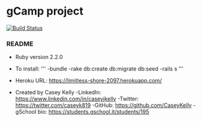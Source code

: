 <h1>gCamp project</h1>

[![Build Status](https://travis-ci.org/CaseyKelly/gCamp-Casey-Kelly.svg)](https://travis-ci.org/CaseyKelly/gCamp-Casey-Kelly)

<h3>README</h3>

* Ruby version
  2.2.0

* To install:
'''
  -bundle
  -rake db:create db:migrate db:seed
  -rails s
'''
* Heroku URL: https://limitless-shore-2097.herokuapp.com/

* Created by Casey Kelly
  -LinkedIn: https://www.linkedin.com/in/caseyjkelly
  -Twitter: https://twitter.com/caseyk819
  -GitHub: https://github.com/CaseyKelly
  -gSchool bio: https://students.gschool.it/students/195
